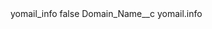 <?xml version="1.0" encoding="UTF-8"?>
<CustomMetadata xmlns="http://soap.sforce.com/2006/04/metadata" xmlns:xsi="http://www.w3.org/2001/XMLSchema-instance" xmlns:xsd="http://www.w3.org/2001/XMLSchema">
    <label>yomail_info</label>
    <protected>false</protected>
    <values>
        <field>Domain_Name__c</field>
        <value xsi:type="xsd:string">yomail.info</value>
    </values>
</CustomMetadata>
